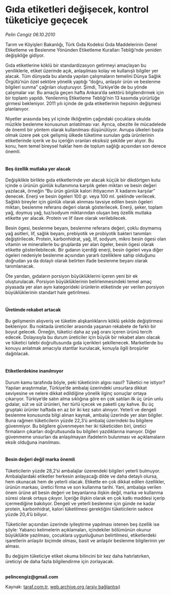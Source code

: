# Gıda etiketleri değişecek, kontrol tüketiciye geçecek

*Pelin Cengiz 06.10.2010*

<div class="yazi"><p>Tarım ve Köyişleri Bakanlığı, Türk Gıda Kodeksi Gıda Maddelerinin Genel Etiketleme ve Beslenme Yönünden Etiketleme Kuralları Tebliği’nde yeniden değişikliğe gidiyor. </p>
<p>Gıda etiketlerine köklü bir standardizasyon getirmeyi amaçlayan bu yeniliklerle, etiket üzerinde açık, anlaşılması kolay ve kullanışlı bilgiler yer alacak. Tüm dünyada bu alanda yapılan çalışmaların temelini Dünya Sağlık Örgütü’nün özel sektöre yönelik yaptığı “doğru, anlaşılır ürün ve beslenme bilgileri sunma” çağrıları oluşturuyor. Şimdi, Türkiye’de de bu yönde çalışmalar var. Bu amaçla geçen hafta Ankara’da sektörü bilgilendirmek için bir toplantı yapıldı. Yenilenmiş Etiketleme Tebliği’nin 13 kasımda yürürlüğe girmesi bekleniyor. 2011 yılı içinde de gıda etiketlerinin hepsinin değişmesi planlanıyor. </p>
<p>Niyetler arasında beş yıl içinde ilköğretim çağındaki çocuklara okulda müzikle beslenme konusunun anlatılması var. Ayrıca, obezite ile mücadelede de önemli bir yöntem olarak kullanılması düşünülüyor. Avrupa ülkeleri başta olmak üzere pek çok gelişmiş ülkede tüketime sunulan gıda ürünlerinin etiketlerinde içerik ve bu içeriğin oranları eksiksiz şekilde yer alıyor. Bu konu, hem temel bireysel haklar hem de toplum sağlığı açısından son derece önemli.</p>
<h4><br/>Beş özellik mutlaka yer alacak</h4>
<p>Değişiklikle birlikte gıda etiketlerinde yer alacak küçük bir dikdörtgen kutu içinde o ürünün günlük kullanımına karşılık gelen miktarı ve besin değeri yazılacak, örneğin “Bu ürün günlük kalori ihtiyacının X kadarını karşılar” denecek. Enerji ve besin ögeleri 100 gr. veya 100 ml. şeklinde verilecek. Sağlıklı bireyler için günlük olarak alınması tavsiye edilen besin ögeleri miktarı, beslenme referans değeri olarak gösterilecek. Enerji, şeker, toplam yağ, doymuş yağ, tuz/sodyum miktarından oluşan beş özellik mutlaka etikette yer alacak. Protein ve lif ilave olarak verilebilecek.</p>
<p>Besin ögesi, beslenme beyanı, beslenme referans değeri, çoklu doymamış yağ asitleri, lif, sağlık beyanı, prebiyotik ve probiyotik bakteri tanımları değiştirilecek. Protein, karbonhidrat, yağ, lif, sodyum, mikro besin ögesi olan vitamin ve minerallerle bu gruplarda yer alan ögeler, besin ögesi olarak etikette gösterilebilecek. Bir gıdanın içerdiği enerji, besin ögeleri veya diğer ögeleri nedeniyle beslenme açısından yararlı özelliklere sahip olduğunu doğrudan ya da dolaylı olarak belirten ifade beslenme beyanı olarak tanımlanacak. </p>
<p>Öte yandan, gıdaların porsiyon büyüklüklerini içeren yeni bir ek oluşturulacak. Porsiyon büyüklüklerinin belirlenmesindeki temel amaç piyasada yer alan aynı kategorideki ürünlerin etiketinde yer verilen porsiyon büyüklüklerinin standart hale getirilmesi.</p>
<h4><br/>Üretimde rekabet artacak</h4>
<p>Bu gelişmenin alışveriş ve tüketim alışkanlıklarını köklü şekilde değiştirmesi bekleniyor. Bu noktada üreticiler arasında yaşanan rekabete de farklı bir boyut gelecek. Örneğin, tüketici daha az yağ oranı içeren ürünü tercih edecek. Dolayısıyla bu durum üreticiler için büyük bir rekabet alanı olacak ve tüketici talebi doğrultusunda gıda içerikleri şekillenecek. Marketlerde bu konuyu anlatmak amacıyla stantlar kurulacak, konuyla ilgili broşürler dağıtılacak. </p>
<h4><br/>Etiketlerdekine inanılmıyor</h4>
<p>Durum kamu tarafında böyle, peki tüketicinin algısı nasıl? Tüketici ne istiyor? Yapılan araştırmalar, Türkiye’de ambalaj üzerindeki unsurlara dikkat seviyesine ve nelere dikkat edildiğine yönelik ilginç sonuçlar ortaya çıkarıyor. Türkiye’de satın alma sıklığına göre en çok satılan ilk üç ürün unlu gıdalar, süt ve süt ürünleri, her türlü içecek ve paketli çay kahve. Bu üç gruptaki ürünler haftada en az bir iki kez satın alınıyor. Yeterli ve dengeli beslenme konusunda bilgi alınan kaynak, ambalaj üzerinde yer alan bilgiler. Buna rağmen tüketicilerin yüzde 22,3’ü ambalaj üzerindeki bu bilgilere güvenmiyor. Bu bilgilere güvenmeyen her iki tüketiciden biri, üretici firmaların çıkarları doğrultusunda bu bilgileri yazdıklarına inanıyor. Diğer güvenmeme unsurları da anlaşılmayan ifadelerin bulunması ve açıklamaların eksik olduğuna inanılması. </p>
<h4><br/>Besin değeri değil marka önemli</h4>
<p>Tüketicilerin yüzde 28,2’si ambalajlar üzerendeki bilgileri yeterli bulmuyor. Ambalajlardaki etiketler herkesin anlayacağı dilde ve daha detaylı olursa, hem okunacak hem de yeterli olacak. Etikette en çok dikkat edilen özellikler, ürünün markası, üretici firma ve son kullanma tarihi. Yani, ambalaja verilen önem ürüne ait besin değeri ve beyanlarına ilişkin değil, marka ve kullanma süresi olarak ortaya çıkıyor. İçeriğe ilişkin olarak en çok katkı maddesi içerip içermediğine bakılıyor. Dengeli ve yeterli beslenme için günde ne kadar protein, karbonhidrat, kalori tüketilmesi gerektiğini tüketicilerin sadece yüzde 20,4’ü biliyor. </p>
<p>Tüketiciler açısından üzerinde iyileştirme yapılması istenen beş özellik ise şöyle: Yabancı kelimelerin açıklamaları, içindekiler bölümünün okunur büyüklükte yazılması, çocuklara uygunluğunun belirtilmesi, etiketlerdeki işaretlerin anlaşılır biçimde olması, basit ve anlaşılır beslenme bilgilerinin yer alması. </p>
<p>Bu değişim tüketiciye etiket okuma bilincini bir kez daha hatırlatırken, üreticiyi de daha fazla bilgilendirme için zorlayacak.</p>
<p><b><br/>pelincengiz@gmail.com</b></p></div>

Kaynak: [taraf.com.tr](http://www.taraf.com.tr:80/pelin-cengiz/makale-gida-etiketleri-degisecek-kontrol-tuketiciye.htm), [web.archive.org (arşiv bağlantısı)](http://web.archive.org/web/20101008061622/http://www.taraf.com.tr:80/pelin-cengiz/makale-gida-etiketleri-degisecek-kontrol-tuketiciye.htm)
